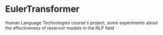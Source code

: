 # EulerTransformer
Human Language Technologies course's project, some experiments about the effectiveness of reservoir models in the NLP field
